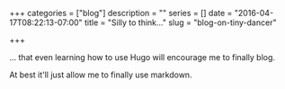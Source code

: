 +++
categories = ["blog"]
description = ""
series = []
date = "2016-04-17T08:22:13-07:00"
title = "Silly to think..."
slug = "blog-on-tiny-dancer"

+++

... that even learning how to use Hugo will encourage me to finally blog.
<!--more-->
At best it'll just allow me to finally use markdown.
